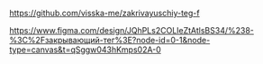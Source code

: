https://github.com/visska-me/zakrivayuschiy-teg-f

https://www.figma.com/design/JQhPLs2COLIeZtAtlsBS34/%238-%3C%2Fзакрывающий-тег%3E?node-id=0-1&node-type=canvas&t=qSggw043hKmps02A-0
